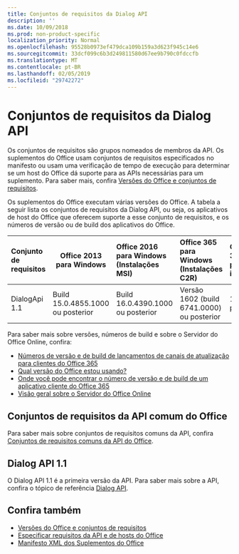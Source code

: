 ```yaml
---
title: Conjuntos de requisitos da Dialog API
description: ''
ms.date: 10/09/2018
ms.prod: non-product-specific
localization_priority: Normal
ms.openlocfilehash: 95528b0973ef479dca109b159a3d623f945c14e6
ms.sourcegitcommit: 33dcf099c6b3d249811580d67ee9b790c0fdccfb
ms.translationtype: MT
ms.contentlocale: pt-BR
ms.lasthandoff: 02/05/2019
ms.locfileid: "29742272"
---
```

# <a name="dialog-api-requirement-sets"></a>Conjuntos de requisitos da Dialog API

Os conjuntos de requisitos são grupos nomeados de membros da API. Os suplementos do Office usam conjuntos de requisitos especificados no manifesto ou usam uma verificação de tempo de execução para determinar se um host do Office dá suporte para as APIs necessárias para um suplemento. Para saber mais, confira [Versões do Office e conjuntos de requisitos](https://docs.microsoft.com/office/dev/add-ins/develop/office-versions-and-requirement-sets).

Os suplementos do Office executam várias versões do Office. A tabela a seguir lista os conjuntos de requisitos da Dialog API, ou seja, os aplicativos de host do Office que oferecem suporte a esse conjunto de requisitos, e os números de versão ou de build dos aplicativos do Office.

|  Conjunto de requisitos  | Office 2013 para Windows | Office 2016 para Windows (Instalações MSI)   | Office 365 para Windows (Instalações C2R)   |  Office 365 para iPad  |  Office 365 para Mac  | Office Online  |  Servidor do Office Online  |
|:-----|-----|:-----|:-----|:-----|:-----|:-----|:-----|
| DialogApi 1.1  | Build 15.0.4855.1000 ou posterior | Build 16.0.4390.1000 ou posterior | Versão 1602 (build 6741.0000) ou posterior | 1.22 ou posterior | 15.20 ou posterior| Janeiro de 2017 | Versão 1608 (build 7601.6800) ou posterior|

Para saber mais sobre versões, números de build e sobre o Servidor do Office Online, confira:

- 
  [Números de versão e de build de lançamentos de canais de atualização para clientes do Office 365](https://support.office.com/article/version-and-build-numbers-of-update-channel-releases-ae942449-1fca-4484-898b-a933ea23def7)
- [Qual versão do Office estou usando?](https://support.office.com/article/What-version-of-Office-am-I-using-932788b8-a3ce-44bf-bb09-e334518b8b19)
- 
  [Onde você pode encontrar o número de versão e de build de um aplicativo cliente do Office 365](https://support.office.com/article/version-and-build-numbers-of-update-channel-releases-ae942449-1fca-4484-898b-a933ea23def7)
- 
  [Visão geral sobre o Servidor do Office Online](https://docs.microsoft.com/officeonlineserver/office-online-server-overview)

## <a name="office-common-api-requirement-sets"></a>Conjuntos de requisitos da API comum do Office

Para saber mais sobre conjuntos de requisitos comuns da API, confira [Conjuntos de requisitos comuns da API do Office](office-add-in-requirement-sets.md).

## <a name="dialog-api-11"></a>Dialog API 1.1 

O Dialog API 1.1 é a primeira versão da API. Para saber mais sobre a API, confira o tópico de referência [Dialog API](/javascript/api/office/office.ui).

## <a name="see-also"></a>Confira também

- [Versões do Office e conjuntos de requisitos](https://docs.microsoft.com/office/dev/add-ins/develop/office-versions-and-requirement-sets)
- [Especificar requisitos da API e de hosts do Office](https://docs.microsoft.com/office/dev/add-ins/develop/specify-office-hosts-and-api-requirements)
- [Manifesto XML dos Suplementos do Office](https://docs.microsoft.com/office/dev/add-ins/develop/add-in-manifests)
